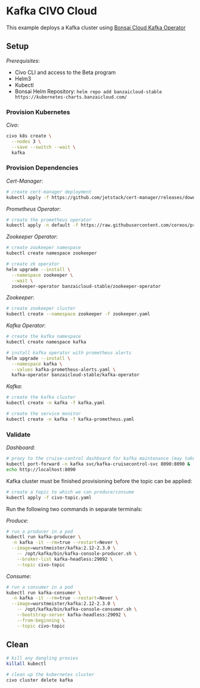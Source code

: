 # Kafka CIVO Cloud

This example deploys a Kafka cluster using [Bonsai Cloud Kafka Operator](https://github.com/banzaicloud/kafka-operator)

## Setup

_Prerequisites_:

- Civo CLI and access to the Beta program
- Helm3
- Kubectl
- Bonsai Helm Repository: `helm repo add banzaicloud-stable https://kubernetes-charts.banzaicloud.com/`

### Provision Kubernetes

_Civo_:

```bash
civo k8s create \
  --nodes 3 \
  --save --switch --wait \
  kafka
```

### Provision Dependencies

_Cert-Manager_:

```bash
# create cert-manager deployment
kubectl apply -f https://github.com/jetstack/cert-manager/releases/download/v0.11.0/cert-manager.yaml
```

_Prometheus Operator_:

```bash
# create the prometheus operator
kubectl apply -n default -f https://raw.githubusercontent.com/coreos/prometheus-operator/master/bundle.yaml
```

_Zookeeper Operator_:

```bash
# create zookeeper namespace
kubectl create namespace zookeeper

# create zk operator
helm upgrade --install \
  --namespace zookeeper \
  --wait \
  zookeeper-operator banzaicloud-stable/zookeeper-operator
```

_Zookeeper_:

```bash
# create zookeeper cluster
kubectl create --namespace zookeeper -f zookeeper.yaml
```

_Kafka Operator_:

```bash
# create the kafka namespace
kubectl create namespace kafka

# install kafka operator with prometheus alerts
helm upgrade --install \
  --namespace kafka \
  --values kafka-prometheus-alerts.yaml \
  kafka-operator banzaicloud-stable/kafka-operator
```

_Kafka_:

```bash
# create the kafka cluster
kubectl create -n kafka -f kafka.yaml

# create the service monitor
kubectl create -n kafka -f kafka-prometheus.yaml
```

### Validate

_Dashboard_:

```bash
# proxy to the cruise-control dashboard for kafka maintenance (may take a couple minutes)
kubectl port-forward -n kafka svc/kafka-cruisecontrol-svc 8090:8090 &
echo http://localhost:8090
```

Kafka cluster must be finished provisioning before the topic can be applied:

```bash
# create a topic to which we can produce/consume
kubectl apply -f civo-topic.yaml
```

Run the following two commands in separate terminals:

_Produce_:

```bash
# run a producer in a pod
kubectl run kafka-producer \
  -n kafka -it --rm=true --restart=Never \
  --image=wurstmeister/kafka:2.12-2.3.0 \
    -- /opt/kafka/bin/kafka-console-producer.sh \
    --broker-list kafka-headless:29092 \
    --topic civo-topic
```

_Consume_:

```bash
# run a consumer in a pod
kubectl run kafka-consumer \
  -n kafka -it --rm=true --restart=Never \
  --image=wurstmeister/kafka:2.12-2.3.0 \
    -- /opt/kafka/bin/kafka-console-consumer.sh \
    --bootstrap-server kafka-headless:29092 \
    --from-beginning \
    --topic civo-topic
```

## Clean

```bash
# kill any dangling proxies
killall kubectl

# clean up the kubernetes cluster
civo cluster delete kafka
```
